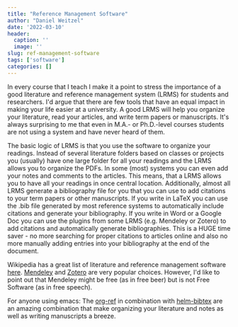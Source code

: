 ```yaml
---
title: "Reference Management Software"
author: "Daniel Weitzel"
date: '2022-03-10'
header:
  caption: ''
  image: ''
slug: ref-management-software
tags: ['software']
categories: []
---
```



In every course that I teach I make it a point to stress the importance of a good literature and reference management system (LRMS) for students and researchers. I'd argue that there are few tools that have an equal impact in making your life easier at a university. A good LRMS will help you organize your literature, read your articles, and write term papers or manuscripts. It's always surprising to me that even in M.A.- or Ph.D.-level courses students are not using a system and have never heard of them.  

The basic logic of LRMS is that you use the software to organize your readings. Instead of several literature folders based on classes or projects you (usually) have one large folder for all your readings and the LRMS allows you to organize the PDFs. In some (most) systems you can even add your notes and comments to the articles. This means, that a LRMS allows you to have all your readings in once central location. Additionally, almost all LRMS generate a bibliography file for you that you can use to add citations to your term papers or other manuscripts. If you write in LaTeX you can use the .bib file generated by most reference systems to automatically include citations and generate your bibliography. If you write in Word or a Google Doc you can use the plugins from some LRMS (e.g. Mendeley or Zotero) to add citations and automatically generate bibliographies. This is a HUGE time saver - no more searching for proper citations to articles online and also no more manually adding entries into your bibliography at the end of the document.

Wikipedia has a great list of literature and reference management software [here](https://en.wikipedia.org/wiki/Comparison_of_reference_management_software). [Mendeley](https://www.mendeley.com/) and [Zotero](https://www.zotero.org/) are very popular choices. However, I'd like to point out that Mendeley might be free (as in free beer) but is not Free Software (as in free speech).

For anyone using emacs: The [org-ref](https://github.com/jkitchin/org-ref) in combination with [helm-bibtex](https://github.com/tmalsburg/helm-bibtex) are an amazing combination that make organizing your literature and notes as well as writing manuscripts a breeze.  